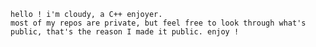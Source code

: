 	hello ! i'm cloudy, a C++ enjoyer.
	most of my repos are private, but feel free to look through what's public, that's the reason I made it public. enjoy !

<!---
cloudy-oasis/cloudy-oasis is a ✨ special ✨ repository because its `README.md` (this file) appears on your GitHub profile.
You can click the Preview link to take a look at your changes.
--->

<!---
I mean, not to be boring, but I could've guessed
--->
